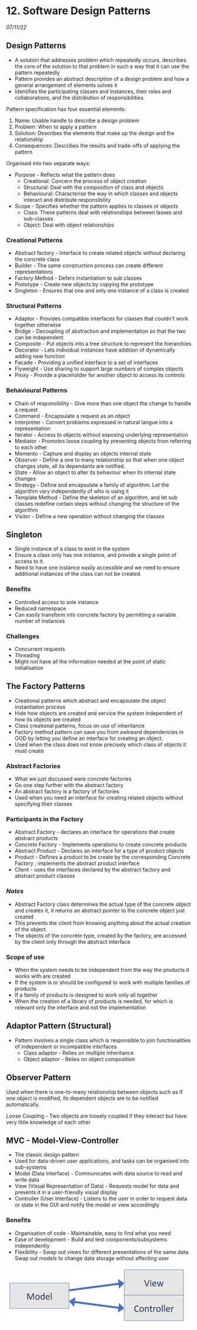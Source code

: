 # 12. Software Design Patterns
_07/11/22_

## Design Patterns
- A solution that addresses problem which repeatedly occurs, describes the core of the solution to that problem in such a way that it can use the pattern repeatedly
- Pattern provides an abstract description of a design problem and how a general arrangement of elements solves it
- Identifies the participating classes and instances, their roles and collaborations, and the distribution of responsibilities.

Pattern specification has four essential elements:
1. Name: Usable handle to describe a design problem
2. Problem: When to apply a pattern
3. Solution: Describes the elements that make up the design and the relationship
4. Consequences: Describes the results and trade-offs of applying the pattern

Organised into two separate ways:
- Purpose - Reflects what the pattern does
	- Creational: Concern the process of object creation
	- Structural: Deal with the composition of class and objects
	- Behavioural: Characterise the way in which classes and objects interact and distribute responsibility
- Scope - Specifies whether the pattern applies to classes or objects
	- Class: These patterns deal with relationships between lasses and sub-classes
	- Object: Deal with object relationships

### Creational Patterns
- Abstract factory  - Interface to create related objects without declaring the concrete class
- Builder - The same construction process can create different representations
- Factory Method - Defers instantiation to sub classes
- Prototype - Create new objects by copying the prototype
- Singleton - Ensures that one and only one instance of a class is created

### Structural Patterns
- Adaptor - Provides compatible interfaces for classes that couldn't work together otherwise
- Bridge - Decoupling of abstraction and implementation so that the two can be independent
- Composite - Put objects into a tree structure to represent the hierarchies
- Decorator - Lets individual instances have addition of dynamically adding new function
- Facade - Providing a unified interface to a set of interfaces
- Flyweight - Use sharing to support large numbers of complex objects
- Proxy - Provide a placeholder for another object to access its controls

### Behavioural Patterns
- Chain of responsibility - Give more than one object the change to handle a request
- Command - Encapsulate a request as an object
- Interpreter - Convert problems expressed in natural langue into a representation
- Iterator - Access to objects without exposing underlying representation
- Mediator - Promotes loose coupling by preventing objects from referring to each other
- Memento - Capture and display an objects internal state
- Observer - Define a one to many relationship so that when one object changes state, all its dependants are notified.
- State - Allow an object to alter its behaviour when its internal state changes
- Strategy - Define and encapsulate a family of algorithm. Let the algorithm vary independently of who is using it
- Template Method - Define the skeleton of an algorithm, and let sub classes redefine certain steps without changing the structure of the algorithm
- Visitor - Define a new operation without changing the classes

## Singleton
- Single instance of a class to exist in the system
- Ensure a class only has one instance, and provide a single point of access to it.
- Need to have one instance easily accessible and we need to ensure additional instances of the class can not be created

### Benefits
- Controlled access to sole instance 
- Reduced namespace
- Can easily transform into concrete factory by permitting a variable number of instances

### Challenges
- Concurrent requests
- Threading
- Might not have all the information needed at the point of static initialisation 

## The Factory Patterns
- Creational patterns which abstract and encapsulate the object instantiation process
- Hide how objects are created and service the system independent of how its objects are created
- Class creational patterns, focus on use of inheritance
- Factory method pattern can save you from awkward dependencies in OOD by letting you define an interface for creating an object.
- Used when the class does not know precisely which class of objects it must create

### Abstract Factories
- What we just discussed were concrete factories
- Go one step further with the abstract factory
- An abstract factory is a factory of factories
- Used when you need an interface for creating related objects without specifying their classes

### Participants in the Factory
- Abstract Factory - declares an interface for operations that create abstract products
- Concrete Factory - Implements operations to create concrete products
- Abstract Product - Declares an interface for a type of product objects
- Product - Defines a product to be create by the corresponding Concrete Factory ; implements the abstract product interface
- Client - uses the interfaces declared by the abstract factory and abstract product classes
### *Notes*
- Abstract Factory class determines the actual type of the concrete object and creates it, it returns an abstract pointer to the concrete object just created
- This prevents the client from knowing anything about the actual creation of the object
- The objects of the concrete type, created by the factory, are accessed by the client only through the abstract interface
### Scope of use
- When the system needs to be independent from the way the products it works with are created
- If the system is or should be configured to work with multiple families of products
- If a family of products is designed to work only all together
- When the creation of a library of products is needed, for which is relevant only the interface and not the implementation 
## Adaptor Pattern (Structural)
- Pattern involves a single class which is responsible to join functionalities of independent or incompatible interfaces
	- Class adaptor - Relies on multiple inheritance
	- Object adaptor - Relies on object composition

## Observer Pattern
Used when there is one-to-many relationship between objects such as if one object is modified, its dependent objects are to be notified automatically. 

Loose Coupling - Two objects are loosely coupled if they interact but have very little knowledge of each other

## MVC - Model-View-Controller
- The classic design pattern
- Used for data-driven user applications, and tasks can be organised into sub-systems
- Model (Data Interface) - Communicates with data source to read and write data
- View (Visual Representation of Data) - Requests model for data and prevents it in a user-friendly visual display
- Controller (User Interface) - Listens to the user in order to request data or state in the GUI and notify the model or view accordingly

### Benefits
- Organisation of code - Maintainable, easy to find what you need
- Ease of development - Build and test components/subsystems independently
- Flexibility - Swap out views for different presentations of the same data. Swap out models to change data storage without affecting user


![](../_resources/20221107195918.png)